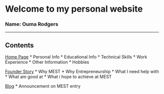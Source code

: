 # Welcome to my personal website
### Name: Ouma Rodgers
___

## Contents
[Home Page](https://ardenn.github.io)
	* Personal Info
	* Educational Info
	* Technical Skills
	* Work Experience
	* Other Information 
	* Hobbies

[Founder Story](https://ardenn.github.io/founder)
	* Why MEST
	* Why Entrepreneurship
	* What I need help with
	* What am good at
	* What i hope to achieve at MEST 

[Blog](https://ardenn.github.io/blog)
	* Announcement on MEST entry
